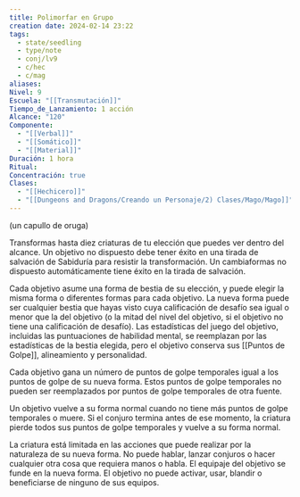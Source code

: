 ```yaml
---
title: Polimorfar en Grupo
creation date: 2024-02-14 23:22
tags:
  - state/seedling
  - type/note
  - conj/lv9
  - c/hec
  - c/mag
aliases: 
Nivel: 9
Escuela: "[[Transmutación]]"
Tiempo_de_Lanzamiento: 1 acción
Alcance: "120"
Componente:
  - "[[Verbal]]"
  - "[[Somático]]"
  - "[[Material]]"
Duración: 1 hora
Ritual: 
Concentración: true
Clases:
  - "[[Hechicero]]"
  - "[[Dungeons and Dragons/Creando un Personaje/2) Clases/Mago/Mago]]"
---
```

(un capullo de oruga)

Transformas hasta diez criaturas de tu elección que puedes ver dentro del alcance. Un objetivo no dispuesto debe tener éxito en una tirada de salvación de Sabiduría para resistir la transformación. Un cambiaformas no dispuesto automáticamente tiene éxito en la tirada de salvación.

Cada objetivo asume una forma de bestia de su elección, y puede elegir la misma forma o diferentes formas para cada objetivo. La nueva forma puede ser cualquier bestia que hayas visto cuya calificación de desafío sea igual o menor que la del objetivo (o la mitad del nivel del objetivo, si el objetivo no tiene una calificación de desafío). Las estadísticas del juego del objetivo, incluidas las puntuaciones de habilidad mental, se reemplazan por las estadísticas de la bestia elegida, pero el objetivo conserva sus [[Puntos de Golpe]], alineamiento y personalidad.

Cada objetivo gana un número de puntos de golpe temporales igual a los puntos de golpe de su nueva forma. Estos puntos de golpe temporales no pueden ser reemplazados por puntos de golpe temporales de otra fuente.

Un objetivo vuelve a su forma normal cuando no tiene más puntos de golpe temporales o muere. Si el conjuro termina antes de ese momento, la criatura pierde todos sus puntos de golpe temporales y vuelve a su forma normal.

La criatura está limitada en las acciones que puede realizar por la naturaleza de su nueva forma. No puede hablar, lanzar conjuros o hacer cualquier otra cosa que requiera manos o habla.
El equipaje del objetivo se funde en la nueva forma. El objetivo no puede activar, usar, blandir o beneficiarse de ninguno de sus equipos.